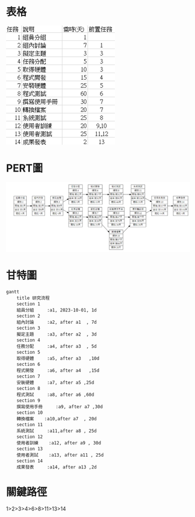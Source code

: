 # 表格
![team](team.png 'team')

# PERT圖
![PERT_team](PERT_team.png 'PERT_team')

# 甘特圖
```mermaid
gantt
    title 研究流程
    section 1
    組員分組     :a1, 2023-10-01, 1d
    section 2
    組內討論     :a2, after a1  , 7d
    section 3
    擬定主題     :a3, after a2  , 3d
    section 4
    任務分配     :a4, after a3  , 5d
    section 5
    取得硬體     :a5, after a3   ,10d
    section 6
    程式開發     :a6, after a4   ,15d
    section 7
    安裝硬體     :a7, after a5 ,25d
    section 8
    程式測試     :a8, after a6 ,60d
    section 9
    撰寫使用手冊     :a9, after a7 ,30d
    section 10
    轉換檔案    :a10,after a7  , 20d
    section 11
    系統測試     :a11,after a8 , 25d
    section 12
    使用者訓練    :a12, after a9 , 30d
    section 13
    使用者測試    :a13, after a11 , 25d
    section 14
    成果發表     :a14, after a13 ,2d
```
# 關鍵路徑
1>2>3>4>6>8>11>13>14
